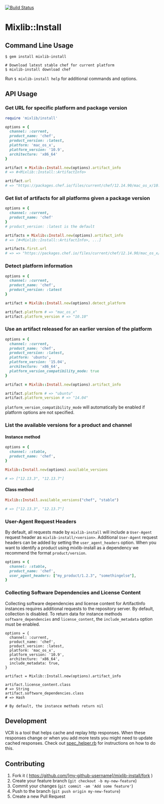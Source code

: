 [![Build Status](https://travis-ci.org/chef/mixlib-install.svg?branch=master)](https://travis-ci.org/chef/mixlib-install)

# Mixlib::Install

## Command Line Usage
```
$ gem install mixlib-install
```

```
# Download latest stable chef for current platform
$ mixlib-install download chef
```

Run `$ mixlib-install help` for additional commands and options.

## API Usage

### Get URL for specific platform and package version
```ruby
require 'mixlib/install'

options = {
  channel: :current,
  product_name: 'chef',
  product_version: :latest,
  platform: 'mac_os_x',
  platform_version: '10.9',
  architecture: 'x86_64'
}

artifact = Mixlib::Install.new(options).artifact_info
# => #<Mixlib::Install::ArtifactInfo>

artifact.url
# => "https://packages.chef.io/files/current/chef/12.14.90/mac_os_x/10.9/chef-12.14.90-1.dmg"
```

### Get list of artifacts for all platforms given a package version
```ruby
options = {
  channel: :current,
  product_name: 'chef'
}
# product_version: :latest is the default

artifacts = Mixlib::Install.new(options).artifact_info
# => [#<Mixlib::Install::ArtifactInfo>, ...]

artifacts.first.url
# => => "https://packages.chef.io/files/current/chef/12.14.90/mac_os_x/10.11/chef-12.14.90-1.dmg"
```

### Detect platform information
```ruby
options = {
  channel: :current,
  product_name: 'chef',
  product_version: :latest
}

artifact = Mixlib::Install.new(options).detect_platform

artifact.platform # => "mac_os_x"
artifact.platform_version # => "10.10"
```

### Use an artifact released for an earlier version of the platform
```ruby
options = {
  channel: :current,
  product_name: 'chef',
  product_version: :latest,
  platform: 'ubuntu',
  platform_version: '15.04',
  architecture: 'x86_64',
  platform_version_compatibility_mode: true
}

artifact = Mixlib::Install.new(options).artifact_info

artifact.platform # => "ubuntu"
artifact.platform_version # => "14.04"
```

`platform_version_compatibility_mode` will automatically be enabled if platform options are not specified.

### List the available versions for a product and channel
#### Instance method
```ruby
options = {
  channel: :stable,
  product_name: 'chef',
}

Mixlib::Install.new(options).available_versions

# => ["12.13.3", "12.13.7"]
```

#### Class method
```ruby
Mixlib::Install.available_versions("chef", "stable")

# => ["12.13.3", "12.13.7"]
```

### User-Agent Request Headers
By default, all requests made by `mixlib-install` will include a `User-Agent` request header as `mixlib-install/<version>`.
Additional `User-Agent` request headers can be added by setting the `user_agent_headers` option.
When you want to identify a product using mixlib-install as a dependency we recommend the format `product/version`.
```ruby
options = {
  channel: :stable,
  product_name: 'chef',
  user_agent_headers: ["my_product/1.2.3", "somethingelse"],
}
```

### Collecting Software Dependencies and License Content
Collecting software dependencies and license content for ArtifactInfo instances
requires additional requests to the repository server. By default, collection is disabled.
To return data for instance methods `software_dependencies` and `license_content`, the `include_metadata` option must be enabled.
```
options = {
  channel: :current,
  product_name: 'chef',
  product_version: :latest,
  platform: 'mac_os_x',
  platform_version: '10.9',
  architecture: 'x86_64',
  include_metadata: true,
}

artifact = Mixlib::Install.new(options).artifact_info

artifact.license_content.class
# => String
artifact.software_dependencies.class
# => Hash

# By default, the instance methods return nil

```

## Development
VCR is a tool that helps cache and replay http responses. When these responses change or when you add more tests you might need to update cached responses. Check out [spec_helper.rb](https://github.com/chef/mixlib-install/blob/master/spec/spec_helper.rb) for instructions on how to do this.

## Contributing

1. Fork it ( https://github.com/[my-github-username]/mixlib-install/fork )
2. Create your feature branch (`git checkout -b my-new-feature`)
3. Commit your changes (`git commit -am 'Add some feature'`)
4. Push to the branch (`git push origin my-new-feature`)
5. Create a new Pull Request
